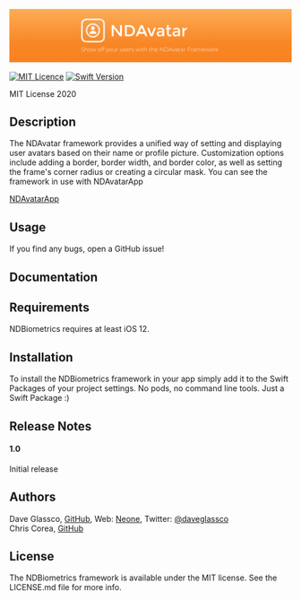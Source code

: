 ![BannerImage](./Images/NDAvatarGitHubBanner.png)

[![MIT Licence](https://badges.frapsoft.com/os/mit/mit.svg?v=103)](https://opensource.org/licenses/mit-license.php)
[![Swift Version](https://img.shields.io/badge/Language-Swift%202.2,%202.3,%203,%204%20&%205-orange.svg)](https://developer.apple.com/swift)


MIT License 2020


## Description

The NDAvatar framework provides a unified way of setting and displaying user avatars based on their name or profile picture. Customization options include adding a border, border width, and border color, as well as setting the frame's corner radius or creating a circular mask. You can see the framework in use with NDAvatarApp

[NDAvatarApp](https://github.com/neone/NDAvatarApp)

## Usage

If you find any bugs, open a GitHub issue!


## Documentation


## Requirements

NDBiometrics requires at least iOS 12. 

## Installation

To install the NDBiometrics framework in your app simply add it to the Swift Packages of your project settings. No pods, no command line tools. Just a Swift Package :)


## Release Notes

#### 1.0
Initial release

## Authors

Dave Glassco, [GitHub](https://github.com/neodave), Web: [Neone](https://www.neone.com), Twitter: [@daveglassco](https://twitter.com/daveglassco)  
Chris Corea, [GitHub](https://github.com/Chris-Corea)

## License

The NDBiometrics framework is available under the MIT license. See the LICENSE.md file for more info.
